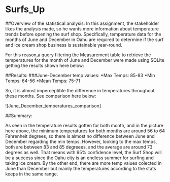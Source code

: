 # Surfs_Up
##Overview of the statistical analysis:
In this assignment, the stakeholder likes the analysis made, so he wants more information about temperature trends before opening the surf shop. Specifically, temperature data for the months of June and December in Oahu are required to determine if the surf and ice cream shop business is sustainable year-round.

For this reason,a query filtering the Measurement table to retrieve the temperatures for the month of June and December were made using SQLite getting the results shown here below:

##Results:
###June-December temp values:
*Max Temps: 85-83
*Min Temps: 64-56
*Mean Temps: 75-71

So, it is almost imperceptible the difference in temperatures throughout these months.
See comparison here below:

![June_December_temperatures_comparison]

##Summary:

As seen in the temperature results gotten for both month, and in the picture here above, the minimum temperatures for both months are around 56 to 64 Fahrenheit degrees, so there is almost no difference between June and December regarding the min temps. However, looking to the max temps, both are between 83 and 85 degreees, and the average are around 73 degrees as well. That means with 95% confidence level, the Surf Shop will be a success since the Oahu city is an endless summer for surfing and taking ice cream.
By the other end, there are more temp values colected in June than December but mainly the temperatures according to the stats keeps in the same range.
